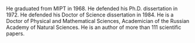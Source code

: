He graduated from  MIPT in 1968. He defended his Ph.D. dissertation in 1972. He defended his Doctor of Science dissertation in 1984. He is a Doctor of Physical and Mathematical Sciences, Academician of the Russian Academy of Natural Sciences.
He is an author of more than 111 scientific papers.

